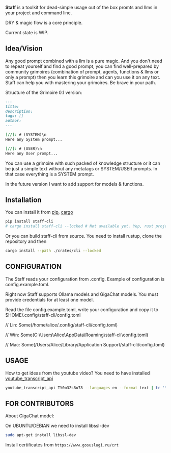 **Staff** is a toolkit for dead-simple usage out of the box promts and llms in your project and command line.

DRY & magic flow is a core principle.

Current state is WIP.

## Idea/Vision

Any good prompt combined with a llm is a pure magic. And you don't need to repeat yourself and find a good prompt, you can find well-prepared by community grimoires (combination of prompt, agents, functions & llms or only a prompt) then you learn this grimoire and can you use it on any text. Staff can help you with mastering your grimoires. Be brave in your path.

Structure of the Grimoire 0.1 version:

```md
---
title:
description:
tags: []
author:
---

[//]: # (SYSTEM)\n
Here any System prompt...

[//]: # (USER)\n
Here any User prompt...
```

You can use a grimoire with such packed of knowledge structure or it can be just a simple text without any metatags or SYSTEM/USER prompts. In that case everything is a SYSTEM prompt.

In the future version I want to add support for models & functions.

## Installation

You can install it from [pip](https://pypi.org/), [cargo](https://doc.rust-lang.org/cargo/getting-started/installation.html)

```bash
pip install staff-cli
# cargo install staff-cli --locked # Not available yet. Yep, rust project can be installed only using pip yet :)
```

Or you can build staff-cli from source. You need to install rustup, clone the repository and then

```bash
cargo install --path ./crates/cli --locked
```

## CONFIGURATION

The Staff reads your configuration from .config. Example of configuration is config.example.toml.

Right now Staff supports Ollama models and GigaChat models. You must provide credentials for at least one model.

Read the file config.example.toml, write your configuration and copy it to $HOME/.config/staff-cli/config.toml

// Lin: Some(/home/alice/.config/staff-cli/config.toml)

// Win: Some(C:\Users\Alice\AppData\Roaming\staff-cli\config.toml)

// Mac: Some(/Users/Alice/Library/Application Support/staff-cli/config.toml)

## USAGE

How to get ideas from the youtube video? You need to have installed [youtube_transcript_api](https://github.com/jdepoix/youtube-transcript-api)

```bash
youtube_transcript_api TY0o3Zs8u78 --languages en --format text | tr '\n' ' ' | xargs cargo run -- cast -n extract_wisdom
```

## FOR CONTRIBUTORS

About GigaChat model:

On UBUNTU/DEBIAN we need to install libssl-dev

```bash
sudo apt-get install libssl-dev
```

Install certificates from `https://www.gosuslugi.ru/crt`
